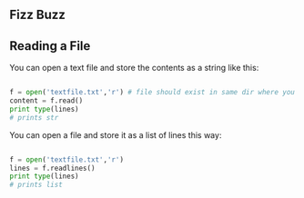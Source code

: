 ## Fizz Buzz

## Reading a File

You can open a text file and store the contents as a string like this:

````python

f = open('textfile.txt','r') # file should exist in same dir where you're calling your script
content = f.read()
print type(lines)
# prints str
````
You can open a file and store it as a list of lines this way:

````python

f = open('textfile.txt','r')
lines = f.readlines()
print type(lines)
# prints list
````

## 

